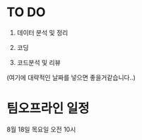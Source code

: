 # TO DO 


1. 데이터 분석 및 정리

2. 코딩

3. 코드분석 및 리뷰

(여기에 대략적인 날짜를 넣으면 좋을거같습니다..)



# 팀오프라인 일정
8월 18일 목요일 오전 10시 
